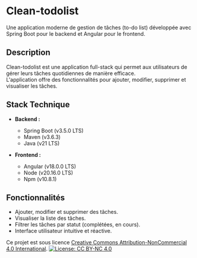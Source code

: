 # Clean-todolist

Une application moderne de gestion de tâches (to-do list) développée avec Spring Boot pour le backend et Angular pour le frontend.

## Description

Clean-todolist est une application full-stack qui permet aux utilisateurs de gérer leurs tâches quotidiennes de manière efficace.  
L'application offre des fonctionnalités pour ajouter, modifier, supprimer et visualiser les tâches.

## Stack Technique

- **Backend :**
    - Spring Boot (v3.5.0 LTS)
    - Maven (v3.6.3)
    - Java (v21 LTS)

- **Frontend :**
    - Angular (v18.0.0 LTS)
    - Node (v20.16.0 LTS)
    - Npm (v10.8.1)

## Fonctionnalités

- Ajouter, modifier et supprimer des tâches.
- Visualiser la liste des tâches.
- Filtrer les tâches par statut (complétées, en cours).
- Interface utilisateur intuitive et réactive.

Ce projet est sous licence [Creative Commons Attribution-NonCommercial 4.0 International](http://creativecommons.org/licenses/by-nc/4.0/).
[![License: CC BY-NC 4.0](https://licensebuttons.net/l/by-nc/4.0/80x15.png)](http://creativecommons.org/licenses/by-nc/4.0/)
